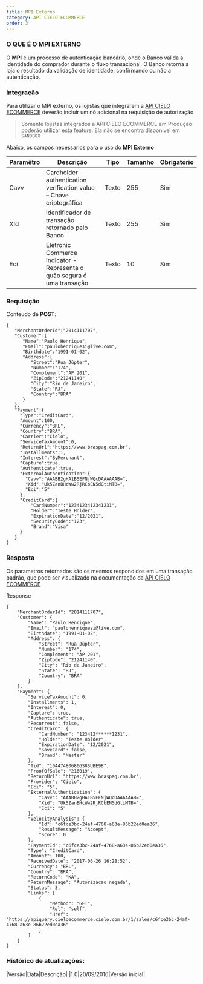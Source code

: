 ```yaml
---
title: MPI Externo
category: API CIELO ECOMMERCE
order: 3
---
```


### O QUE É O MPI EXTERNO

O **MPI** é um processo de autenticação bancário, onde o Banco valida a identidade do comprador durante o fluxo transacional.  O Banco retorna à loja o resultado da validação de identidade, confirmando ou não a autenticação.

### Integração

Para utilizar o MPI externo, os lojistas que integrarem a [API CIELO ECOMMERCE](https://developercielo.github.io/Webservice-3.0/) deverão incluir um nó adicional na requisição de autorização

> Somente lojistas integrados a API CIELO ECOMMERCE em Produção poderão utilizar esta feature. Ela não se encontra disponivel em `SANDBOX`


Abaixo, os campos necessarios para o uso do **MPI Externo**

|Paramêtro|Descrição|Tipo|Tamanho|Obrigatório|
|---|---|---|---|---|
|Cavv|Cardholder authentication verification value – Chave criptográfica|Texto|255|Sim|  
|XId|Identificador de transação retornado pelo Banco|Texto|255|Sim|
|Eci|Eletronic Commerce Indicator - Representa o quão segura é uma transação|Texto|10|Sim|


### Requisição

Conteudo de **POST**:
```
{  
   "MerchantOrderId":"2014111707",
   "Customer":{  
      "Name":"Paulo Henrique",
      "Email":"paulohenriquesi@live.com",
      "Birthdate":"1991-01-02",
      "Address":{  
         "Street":"Rua Júpter",
         "Number":"174",
         "Complement":"AP 201",
         "ZipCode":"21241140",
         "City":"Rio de Janeiro",
         "State":"RJ",
         "Country":"BRA"
      }
   },
   "Payment":{  
     "Type":"CreditCard",
     "Amount":100,
     "Currency":"BRL",
     "Country":"BRA",
     "Carrier":"Cielo",
     "ServiceTaxAmount":0,
     "ReturnUrl":"https://www.braspag.com.br",
     "Installments":1,
     "Interest":"ByMerchant",
     "Capture":true,
     "Authenticate":true,
     "ExternalAuthentication":{
       "Cavv":"AAABB2gHA1B5EFNjWQcDAAAAAAB=",
       "Xid":"Uk5ZanBHcWw2RjRCbEN5dGtiMTB=",
       "Eci":"5"
     },
     "CreditCard":{  
         "CardNumber":"1234123412341231",
         "Holder":"Teste Holder",
         "ExpirationDate":"12/2021",
         "SecurityCode":"123",
         "Brand":"Visa"
     }
   }
}
```


### Resposta

Os parametros retornados são os mesmos respondidos em uma transação padrão, que pode ser visualizado na documentação da [API CIELO ECOMMERCE](https://developercielo.github.io/Webservice-3.0/)

Response
```
{
    "MerchantOrderId": "2014111707",
    "Customer": {
        "Name": "Paulo Henrique",
        "Email": "paulohenriquesi@live.com",
        "Birthdate": "1991-01-02",
        "Address": {
            "Street": "Rua Júpter",
            "Number": "174",
            "Complement": "AP 201",
            "ZipCode": "21241140",
            "City": "Rio de Janeiro",
            "State": "RJ",
            "Country": "BRA"
        }
    },
    "Payment": {
        "ServiceTaxAmount": 0,
        "Installments": 1,
        "Interest": 0,
        "Capture": true,
        "Authenticate": true,
        "Recurrent": false,
        "CreditCard": {
            "CardNumber": "123412******1231",
            "Holder": "Teste Holder",
            "ExpirationDate": "12/2021",
            "SaveCard": false,
            "Brand": "Master"
        },
        "Tid": "10447480686GS8SUBE9B",
        "ProofOfSale": "216019",
        "ReturnUrl": "https://www.braspag.com.br",
        "Provider": "Cielo",
        "Eci": "5",
        "ExternalAuthentication": {
            "Cavv": "AAABB2gHA1B5EFNjWQcDAAAAAAB=",
            "Xid": "Uk5ZanBHcWw2RjRCbEN5dGtiMTB=",
            "Eci": "5"
        },
        "VelocityAnalysis": {
            "Id": "c6fce3bc-24af-4768-a63e-86b22ed0ea36",
            "ResultMessage": "Accept",
            "Score": 0
        },
        "PaymentId": "c6fce3bc-24af-4768-a63e-86b22ed0ea36",
        "Type": "CreditCard",
        "Amount": 100,
        "ReceivedDate": "2017-06-26 16:28:52",
        "Currency": "BRL",
        "Country": "BRA",
        "ReturnCode": "KA",
        "ReturnMessage": "Autorizacao negada",
        "Status": 3,
        "Links": [
            {
                "Method": "GET",
                "Rel": "self",
                "Href": "https://apiquery.cieloecommerce.cielo.com.br/1/sales/c6fce3bc-24af-4768-a63e-86b22ed0ea36"
            }
        ]
    }
}
```



### Histórico de atualizações:

|Versão|Data|Descrição|
|1.0|20/09/2016|Versão inicial|




